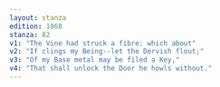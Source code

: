 ```yaml
---
layout: stanza
edition: 1868
stanza: 82
v1: "The Vine had struck a fibre: which about"
v2: "If clings my Being--let the Dervish flout;"
v3: "Of my Base metal may be filed a Key,"
v4: "That shall unlock the Door he howls without."
---
```

